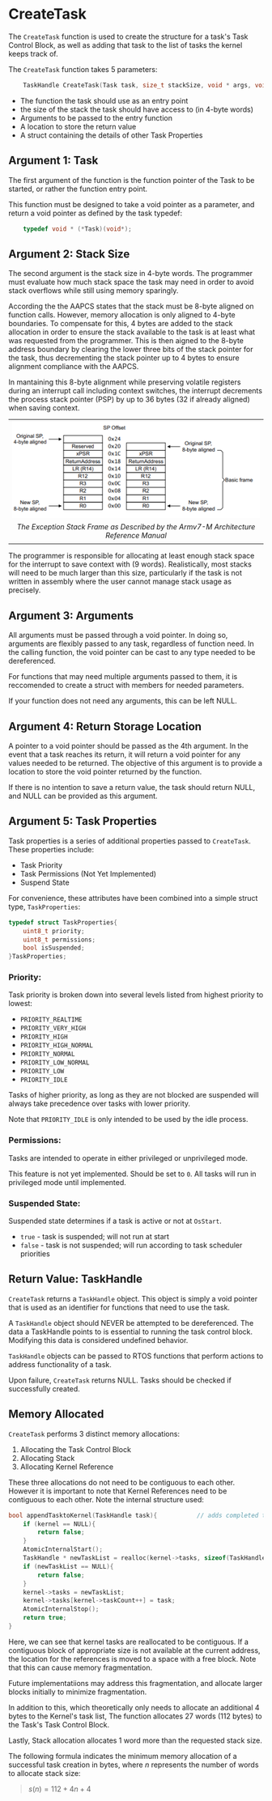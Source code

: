 # CreateTask

The `CreateTask` function is used to create the structure for a task's Task Control Block, as well as adding that task to the list of tasks the kernel keeps track of.

The `CreateTask` function takes 5 parameters:

```C
    TaskHandle CreateTask(Task task, size_t stackSize, void * args, void ** retVal, TaskProperties properties);
```

- The function the task should use as an entry point
- the size of the stack the task should have access to (in 4-byte words)
- Arguments to be passed to the entry function
- A location to store the return value
- A struct containing the details of other Task Properties

## Argument 1: Task

The first argument of the function is the function pointer of the Task to be started, or rather the function entry point.

This function must be designed to take a void pointer as a parameter, and return a void pointer as defined by the task typedef:

```C
    typedef void * (*Task)(void*);
```

## Argument 2: Stack Size

The second argument is the stack size in 4-byte words. The programmer must evaluate how much stack space the task may need in order to avoid stack overflows while still using memory sparingly.

According the the AAPCS states that the stack must be 8-byte aligned on function calls. However, memory allocation is only aligned to 4-byte boundaries. To compensate for this, 4 bytes are added to the stack allocation in order to ensure the stack available to the task is at least what was requested from the programmer. This is then aigned to the 8-byte address boundary by clearing the lower three bits of the stack pointer for the task, thus decrementing the stack pointer up to 4 bytes to ensure alignment compliance with the AAPCS.

In mantaining this 8-byte alignment while preserving volatile registers during an interrupt call including context switches, the interrupt decrements the process stack pointer (PSP) by up to 36 bytes (32 if already aligned) when saving context.

||
|:-:|
|![](./../media/Exception%20Stack%20Frame.png)|
|*The Exception Stack Frame as Described by the Armv7-M Architecture Reference Manual*|
||

The programmer is responsible for allocating at least enough stack space for the interrupt to save context with (9 words). Realistically, most stacks will need to be much larger than this size, particularly if the task is not written in assembly where the user cannot manage stack usage as precisely.

## Argument 3: Arguments

All arguments must be passed through a void pointer. In doing so, arguments are flexibly passed to any task, regardless of function need. In the calling function, the void pointer can be cast to any type needed to be dereferenced.

For functions that may need multiple arguments passed to them, it is reccomended to create a struct with members for needed parameters.

If your function does not need any arguments, this can be left NULL.

## Argument 4: Return Storage Location

A pointer to a void pointer should be passed as the 4th argument. In the event that a task reaches its return, it will return a void pointer for any values needed to be returned. The objective of this argument is to provide a location to store the void pointer returned by the function.

If there is no intention to save a return value, the task should return NULL, and NULL can be provided as this argument.

## Argument 5: Task Properties

Task properties is a series of additional properties passed to `CreateTask`. These properties include:

- Task Priority
- Task Permissions (Not Yet Implemented)
- Suspend State

For convenience, these attributes have been combined into a simple struct type, `TaskProperties`:

```C
typedef struct TaskProperties{
    uint8_t priority;
    uint8_t permissions;
    bool isSuspended;
}TaskProperties;
```

### Priority:
Task priority is broken down into several levels listed from highest priority to lowest: 
	
- `PRIORITY_REALTIME`
- `PRIORITY_VERY_HIGH`
- `PRIORITY_HIGH`
- `PRIORITY_HIGH_NORMAL`
- `PRIORITY_NORMAL`
- `PRIORITY_LOW_NORMAL`
- `PRIORITY_LOW`
- `PRIORITY_IDLE`

Tasks of higher priority, as long as they are not blocked are suspended will always take precedence over tasks with lower priority.

Note that `PRIORITY_IDLE` is only intended to be used by the idle process.

### Permissions:
Tasks are intended to operate in either privileged or unprivileged mode.

This feature is not yet implemented. Should be set to `0`. All tasks will run in privileged mode until implemented.

### Suspended State:
Suspended state determines if a task is active or not at `OsStart`.

- `true` - task is suspended; will not run at start
- `false` - task is not suspended; will run according to task scheduler priorities

## Return Value: TaskHandle

`CreateTask` returns a `TaskHandle` object. This object is simply a void pointer that is used as an identifier for functions that need to use the task.

A `TaskHandle` object should NEVER be attempted to be dereferenced. The data a TaskHandle points to is essential to running the task control block. Modifying this data is considered undefined behavior.

`TaskHandle` objects can be passed to RTOS functions that perform actions to address functionality of a task.

Upon failure, `CreateTask` returns NULL. Tasks should be checked if successfully created.

## Memory Allocated

`CreateTask` performs 3 distinct memory allocations:

1) Allocating the Task Control Block
2) Allocating Stack
3) Allocating Kernel Reference

These three allocations do not need to be contiguous to each other. However it is important to note that Kernel References need to be contiguous to each other. Note the internal structure used:

```C
bool appendTasktoKernel(TaskHandle task){			// adds completed task initialization to Kernel. returns true on successful addition
    if (kernel == NULL){
    	return false;
    }
    AtomicInternalStart();
	TaskHandle * newTaskList = realloc(kernel->tasks, sizeof(TaskHandle) * (kernel->taskCount + 1));
    if (newTaskList == NULL){
        return false;
    }
    kernel->tasks = newTaskList;
    kernel->tasks[kernel->taskCount++] = task;
    AtomicInternalStop();
    return true;
}
```

Here, we can see that kernel tasks are reallocated to be contiguous. If a contiguous block of appropriate size is not available at the current address, the location for the references is moved to a space with a free block. Note that this can cause memory fragmentation. 

Future implementatiions may address this fragmentation, and allocate larger blocks initially to minimize fragmentation.

In addition to this, which theoretically only needs to allocate an additional 4 bytes to the Kernel's task list, The function allocates 27 words (112 bytes) to the Task's Task Control Block.

Lastly, Stack allocation allocates 1 word more than the requested stack size.

The following formula indicates the minimum memory allocation of a successful task creation in bytes, where $` n `$ represents the number of words to allocate stack size:

>   $` s(n) = 112 + 4n + 4 `$